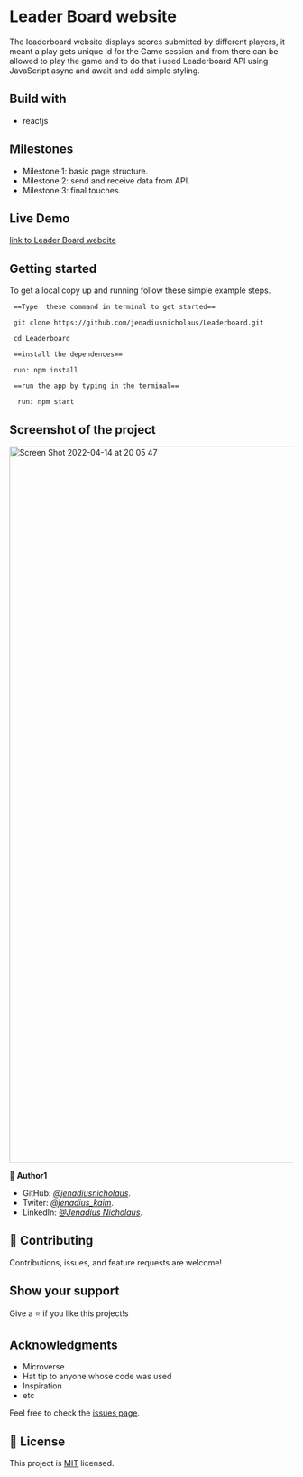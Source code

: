 # Leader Board website

The leaderboard website displays scores submitted by different players, it meant a play gets unique id for the Game session and from there can be allowed to play the game and to do that i used Leaderboard API using JavaScript async and await and add simple styling.

## Build with

- reactjs

## Milestones

- Milestone 1: basic page structure.
- Milestone 2: send and receive data from API.
- Milestone 3: final touches.

## Live Demo

[link to Leader Board webdite]()

## Getting started

To get a local copy up and running follow these simple example steps.

```node
 ==Type  these command in terminal to get started==

 git clone https://github.com/jenadiusnicholaus/Leaderboard.git

 cd Leaderboard

 ==install the dependences==

 run: npm install

 ==run the app by typing in the terminal==

  run: npm start

```

## Screenshot of the project

<img width="1268" alt="Screen Shot 2022-04-14 at 20 05 47" src="./src/leaderBoard.png">

👤 **Author1**

- GitHub: _[@jenadiusnicholaus](https://github.com/jenadiusnicholaus/)_.
- Twiter: _[@jenadius_kaim](https://twitter.com/jenadius_kaim)_.
- LinkedIn: _[@Jenadius Nicholaus](https://www.linkedin.com/in/jenadius-nicholaus-73126819b/)_.

## 🤝 Contributing

Contributions, issues, and feature requests are welcome!

## Show your support

Give a ⭐️ if you like this project!s

## Acknowledgments

- Microverse
- Hat tip to anyone whose code was used
- Inspiration
- etc

Feel free to check the [issues page](../../issues/).

## 📝 License

This project is [MIT](./MIT.md) licensed.
